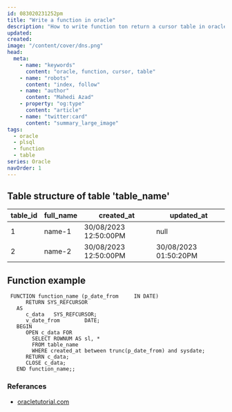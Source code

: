 ```yaml
---
id: 083020231252pm
title: "Write a function in oracle"
description: "How to write function ton return a cursor table in oracle"
updated:  
created:  
image: "/content/cover/dns.png"
head:
  meta:
    - name: "keywords"
      content: "oracle, function, cursor, table"
    - name: "robots"
      content: "index, follow"
    - name: "author"
      content: "Mahedi Azad"
    - property: "og:type"
      content: "article"
    - name: "twitter:card"
      content: "summary_large_image"
tags:
  - oracle
  - plsql
  - function
  - table
series: Oracle
navOrder: 1
---
```


 
## Table structure of table 'table_name'
table_id | full_name | created_at | updated_at
-------- | ----------|------------|-----------------------
1 | name-1 | 30/08/2023 12:50:00PM | null
2 | name-2 | 30/08/2023 12:50:00PM | 30/08/2023 01:50:20PM

## Function example
```oraclesqlplus
 FUNCTION function_name (p_date_from     IN DATE)
      RETURN SYS_REFCURSOR
   AS
      c_data   SYS_REFCURSOR;
      v_date_from        DATE;
   BEGIN
      OPEN c_data FOR
        SELECT ROWNUM AS sl, * 
        FROM table_name  
        WHERE created_at between trunc(p_date_from) and sysdate;
      RETURN c_data;
      CLOSE c_data;
   END function_name;;
```


### Referances
 - [oracletutorial.com](https://www.oracletutorial.com/plsql-tutorial/plsql-cursor-variables/)
